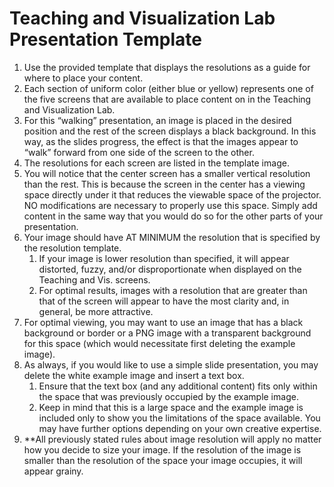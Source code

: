 # Teaching and Visualization Lab Presentation Template

1.	Use the provided template that displays the resolutions as a guide for where to place your content. 2.	Each section of uniform color (either blue or yellow) represents one of the five screens that are available to place content on in the Teaching and Visualization Lab.3.	 For this “walking” presentation, an image is placed in the desired position and the rest of the screen displays a black background. In this way, as the slides progress, the effect is that the images appear to “walk” forward from one side of the screen to the other. 4.	The resolutions for each screen are listed in the template image. 5.	You will notice that the center screen has a smaller vertical resolution than the rest. This is because the screen in the center has a viewing space directly under it that reduces the viewable space of the projector. NO modifications are necessary to properly use this space. Simply add content in the same way that you would do so for the other parts of your presentation. 6.	Your image should have AT MINIMUM the resolution that is specified by the resolution template.     1.	If your image is lower resolution than specified, it will appear distorted, fuzzy, and/or disproportionate when displayed on the Teaching and Vis. screens.    2.	For optimal results, images with a resolution that are greater than that of the screen will appear to have the most clarity and, in general, be more attractive.  7.	For optimal viewing, you may want to use an image that has a black background or border or a PNG image with a transparent background for this space (which would necessitate first deleting the example image). 8.	As always, if you would like to use a simple slide presentation, you may delete the white example image and insert a text box.     1.	Ensure that the text box (and any additional content) fits only within the space that was previously occupied by the example image.     2.	Keep in mind that this is a large space and the example image is included only to show you the limitations of the space available. You may have further options depending on your own creative expertise. 9.	**All previously stated rules about image resolution will apply no matter how you decide to size your image. If the resolution of the image is smaller than the resolution of the space your image occupies, it will appear grainy. 

